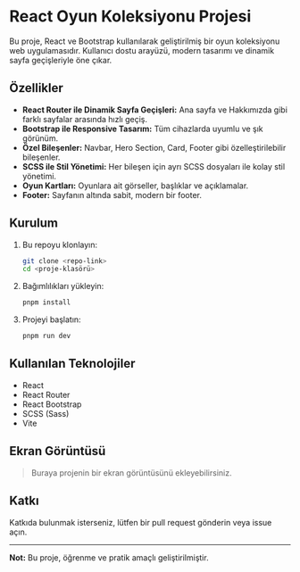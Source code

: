 # React Oyun Koleksiyonu Projesi

Bu proje, React ve Bootstrap kullanılarak geliştirilmiş bir oyun koleksiyonu web uygulamasıdır. Kullanıcı dostu arayüzü, modern tasarımı ve dinamik sayfa geçişleriyle öne çıkar.

## Özellikler

- **React Router ile Dinamik Sayfa Geçişleri:** Ana sayfa ve Hakkımızda gibi farklı sayfalar arasında hızlı geçiş.
- **Bootstrap ile Responsive Tasarım:** Tüm cihazlarda uyumlu ve şık görünüm.
- **Özel Bileşenler:** Navbar, Hero Section, Card, Footer gibi özelleştirilebilir bileşenler.
- **SCSS ile Stil Yönetimi:** Her bileşen için ayrı SCSS dosyaları ile kolay stil yönetimi.
- **Oyun Kartları:** Oyunlara ait görseller, başlıklar ve açıklamalar.
- **Footer:** Sayfanın altında sabit, modern bir footer.

## Kurulum

1. Bu repoyu klonlayın:
   ```bash
   git clone <repo-link>
   cd <proje-klasörü>
   ```
2. Bağımlılıkları yükleyin:
   ```bash
   pnpm install
   ```
3. Projeyi başlatın:
   ```bash
   pnpm run dev
   ```

## Kullanılan Teknolojiler

- React
- React Router
- React Bootstrap
- SCSS (Sass)
- Vite

## Ekran Görüntüsü

> Buraya projenin bir ekran görüntüsünü ekleyebilirsiniz.

## Katkı

Katkıda bulunmak isterseniz, lütfen bir pull request gönderin veya issue açın.

---

**Not:** Bu proje, öğrenme ve pratik amaçlı geliştirilmiştir.
